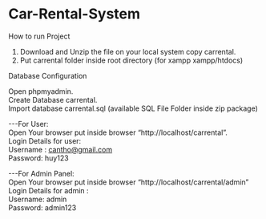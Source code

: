 # Car-Rental-System
How to run Project
1. Download and Unzip the file on your local system copy carrental.
2. Put carrental folder inside root directory (for xampp xampp/htdocs)

Database Configuration

Open phpmyadmin.  
Create Database carrental.  
Import database carrental.sql (available SQL File Folder inside zip package)

---For User:   
Open Your browser put inside browser “http://localhost/carrental”.  
Login Details for user:  
Username : cantho@gmail.com  
Password: huy123  
  
---For Admin Panel:  
Open Your browser put inside browser “http://localhost/carrental/admin”  
Login Details for admin :  
Username: admin  
Password: admin123
